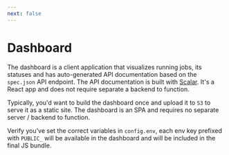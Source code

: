 ```yaml
---
next: false
---
```


# Dashboard

The dashboard is a client application that visualizes running jobs, its statuses and has auto-generated API documentation based on the `spec.json` API endpoint. The API documentation is built with [Scalar](https://github.com/scalar/scalar). It's a React app and does not require separate a backend to function.

Typically, you'd want to build the dashboard once and upload it to `S3` to serve it as a static site. The dashboard is an SPA and requires no separate server / backend to function.

Verify you've set the correct variables in `config.env`, each env key prefixed with `PUBLIC_` will be available in the dashboard and will be included in the final JS bundle.
